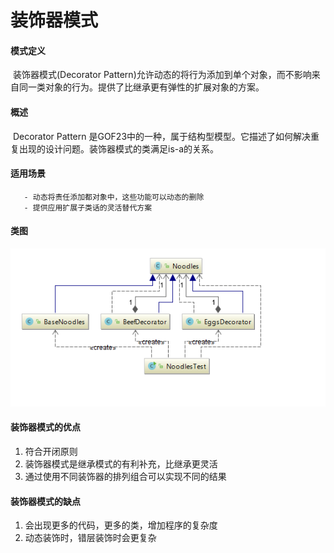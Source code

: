    #  装饰器模式

#### 模式定义

​	装饰器模式(Decorator Pattern)允许动态的将行为添加到单个对象，而不影响来自同一类对象的行为。提供了比继承更有弹性的扩展对象的方案。



#### 概述

​        Decorator Pattern 是GOF23中的一种，属于结构型模型。它描述了如何解决重复出现的设计问题。装饰器模式的类满足is-a的关系。

#### 适用场景

       - 动态将责任添加都对象中，这些功能可以动态的删除
       - 提供应用扩展子类话的灵活替代方案

#### 类图



![图片](https://raw.githubusercontent.com/lianpeng0011/design-pattern/master/decorator-pattern/decorator-pattern.png)



#### 装饰器模式的优点

1.  符合开闭原则
2. 装饰器模式是继承模式的有利补充，比继承更灵活
3. 通过使用不同装饰器的排列组合可以实现不同的结果

#### 装饰器模式的缺点

1. 会出现更多的代码，更多的类，增加程序的复杂度
2. 动态装饰时，错层装饰时会更复杂
